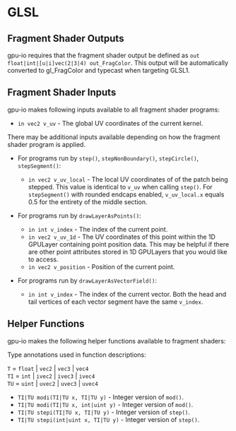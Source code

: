 # GLSL

## Fragment Shader Outputs

gpu-io requires that the fragment shader output be defined as `out float|int|[u|i]vec(2|3|4) out_FragColor`.  This output will be automatically converted to gl_FragColor and typecast when targeting GLSL1.

## Fragment Shader Inputs

gpu-io makes following inputs available to all fragment shader programs:

- `in vec2 v_uv` - The global UV coordinates of the current kernel.

There may be additional inputs available depending on how the fragment shader program is applied.

- For programs run by `step()`, `stepNonBoundary()`, `stepCircle()`, `stepSegment()`:

    - `in vec2 v_uv_local` - The local UV coordinates of of the patch being stepped.  This value is identical to `v_uv` when calling `step()`.  For `stepSegment()` with rounded endcaps enabled, `v_uv_local.x` equals 0.5 for the entirety of the middle section.

- For programs run by `drawLayerAsPoints()`:

    - `in int v_index` - The index of the current point.
    - `in vec2 v_uv_1d` - The UV coordinates of this point within the 1D GPULayer containing    point position data.  This may be helpful if there are other point attributes stored in 1D     GPULayers that you would like to access.
    - `in vec2 v_position` - Position of the current point.

- For programs run by `drawLayerAsVectorField()`:

    - `in int v_index` - The index of the current vector.  Both the head and tail vertices of   each vector segment have the same `v_index`.

## Helper Functions

gpu-io makes the following helper functions available to fragment shaders:

Type annotations used in function descriptions:

`T` = `float` | `vec2` | `vec3` | `vec4`  
`TI` = `int` | `ivec2` | `ivec3` | `ivec4`  
`TU` = `uint` | `uvec2` | `uvec3` | `uvec4`  

- `TI|TU modi(TI|TU x, TI|TU y)` - Integer version of `mod()`.
- `TI|TU modi(TI|TU x, int|uint y)` - Integer version of `mod()`.
- `TI|TU stepi(TI|TU x, TI|TU y)` - Integer version of `step()`.
- `TI|TU stepi(int|uint x, TI|TU y)` - Integer version of `step()`.

